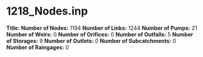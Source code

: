 # 1218_Nodes.inp
**Title:** 
**Number of Nodes:** 1194
**Number of Links:** 1244
**Number of Pumps:** 21
**Number of Weirs:** 0
**Number of Orifices:** 0
**Number of Outfalls:** 5
**Number of Storages:** 9
**Number of Outlets:** 0
**Number of Subcatchments:** 0
**Number of Raingages:** 0
